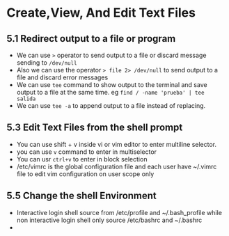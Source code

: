 # Create,View, And Edit Text Files #

## 5.1 Redirect output to a file or program ##
* We can use `>` operator to send output to a file or discard message sending to `/dev/null`
* Also we can use the operator `> file 2> /dev/null` to send output to a file and discard error messages
* We can use `tee` command to show output to the terminal and save output to a file at the same time. eg `find / -name 'prueba' | tee salida`
* We can use `tee -a` to append output to a file instead of replacing.

## 5.3 Edit Text Files from the shell prompt ##
* You can use shift + v inside vi or vim editor to enter multiline selector.
* you can use `v` command to enter in multiselector
* You can usr `ctrl+v` to enter in block selection
* /etc/vimrc is the global configuration file and each user have ~/.vimrc file to edit vim configuration on user scope only

## 5.5 Change the shell Environment ##
* Interactive login shell source from /etc/profile and ~/.bash_profile while non interactive login shell only source /etc/bashrc and ~/.bashrc
* 